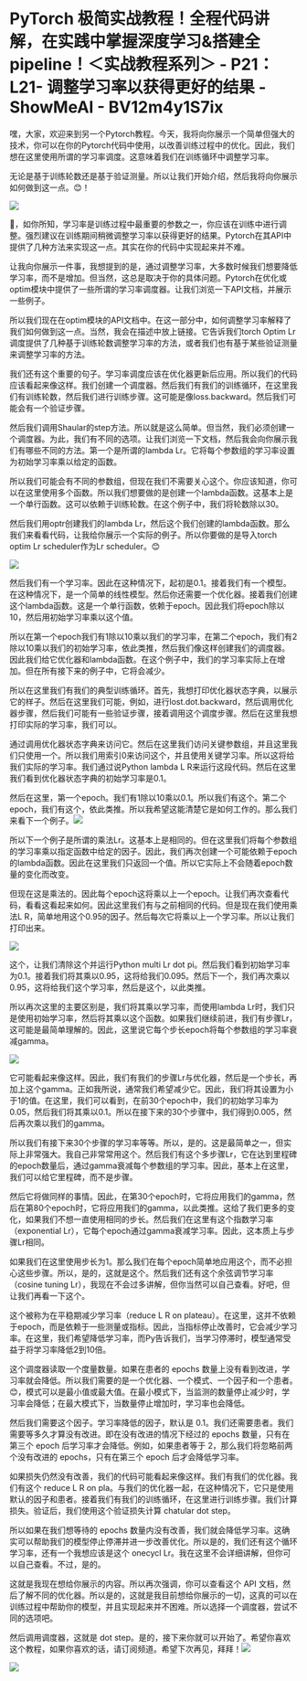 # PyTorch 极简实战教程！全程代码讲解，在实践中掌握深度学习&搭建全pipeline！＜实战教程系列＞ - P21：L21- 调整学习率以获得更好的结果 - ShowMeAI - BV12m4y1S7ix

嘿，大家，欢迎来到另一个Pytorch教程。今天，我将向你展示一个简单但强大的技术，你可以在你的Pytorch代码中使用，以改善训练过程中的优化。因此，我们想在这里使用所谓的学习率调度。这意味着我们在训练循环中调整学习率。

无论是基于训练轮数还是基于验证测量。所以让我们开始介绍，然后我将向你展示如何做到这一点。😊！[](img/4ac8ae1274e2571af0e178a8cbc54a12_1.png)

![](img/4ac8ae1274e2571af0e178a8cbc54a12_2.png)

🎼，如你所知，学习率是训练过程中最重要的参数之一，你应该在训练中进行调整。强烈建议在训练期间稍微调整学习率以获得更好的结果。Pytorch在其API中提供了几种方法来实现这一点。其实在你的代码中实现起来并不难。

让我向你展示一件事，我想提到的是，通过调整学习率，大多数时候我们想要降低学习率，而不是增加。但当然，这总是取决于你的具体问题。Pytorch在优化或optim模块中提供了一些所谓的学习率调度器。让我们浏览一下API文档，并展示一些例子。

所以我们现在在optim模块的API文档中。在这一部分中，如何调整学习率解释了我们如何做到这一点。当然，我会在描述中放上链接。它告诉我们torch Optim Lr调度提供了几种基于训练轮数调整学习率的方法，或者我们也有基于某些验证测量来调整学习率的方法。

我们还有这个重要的句子。学习率调度应该在优化器更新后应用。所以我们的代码应该看起来像这样。我们创建一个调度器。然后我们有我们的训练循环，在这里我们有训练轮数，然后我们进行训练步骤。这可能是像loss.backward。然后我们可能会有一个验证步骤。

然后我们调用Shaular的step方法。所以就是这么简单。但当然，我们必须创建一个调度器。为此，我们有不同的选项。让我们浏览一下文档，然后我会向你展示我们有哪些不同的方法。第一个是所谓的lambda Lr。它将每个参数组的学习率设置为初始学习率乘以给定的函数。

所以我们可能会有不同的参数组，但现在我们不需要关心这个。你应该知道，你可以在这里使用多个函数。所以我们想要做的是创建一个lambda函数。这基本上是一个单行函数。这可以依赖于训练轮数。在这个例子中，我们将轮数除以30。

然后我们用optr创建我们的lambda Lr，然后这个我们创建的lambda函数。那么我们来看看代码，让我给你展示一个实际的例子。所以你要做的是导入torch optim Lr scheduler作为Lr scheduler。😊

![](img/4ac8ae1274e2571af0e178a8cbc54a12_4.png)

然后我们有一个学习率。因此在这种情况下，起初是0.1。接着我们有一个模型。在这种情况下，是一个简单的线性模型。然后你还需要一个优化器。接着我们创建这个lambda函数。这是一个单行函数，依赖于epoch。因此我们将epoch除以10，然后用初始学习率乘以这个值。

所以在第一个epoch我们有1除以10乘以我们的学习率，在第二个epoch，我们有2除以10乘以我们的初始学习率，依此类推，然后我们像这样创建我们的调度器。因此我们给它优化器和lambda函数。在这个例子中，我们的学习率实际上在增加。但在所有接下来的例子中，它将会减少。

所以在这里我们有我们的典型训练循环。首先，我想打印优化器状态字典，以展示它的样子。然后在这里我们可能，例如，进行lost.dot.backward，然后调用优化器步骤，然后我们可能有一些验证步骤，接着调用这个调度步骤。然后在这里我想打印实际的学习率，我们可以。

通过调用优化器状态字典来访问它。然后在这里我们访问关键参数组，并且这里我们只使用一个。所以我们用索引0来访问这个，并且使用关键学习率。所以这将给我们实际的学习率。我们通过说Python lambda L R来运行这段代码。然后在这里我们看到优化器状态字典的初始学习率是0.1。

然后在这里，第一个epoch。我们有1除以10乘以0.1。所以我们有这个。第二个epoch，我们有这个，依此类推。所以我希望这能清楚它是如何工作的。那么我们来看下一个例子。![](img/4ac8ae1274e2571af0e178a8cbc54a12_6.png)

所以下一个例子是所谓的乘法Lr。这基本上是相同的。但在这里我们将每个参数组的学习率乘以指定函数中给定的因子。因此，我们再次创建一个可能依赖于epoch的lambda函数。因此在这里我们只返回一个值。所以它实际上不会随着epoch数量的变化而改变。

但现在这是乘法的。因此每个epoch这将乘以上一个epoch。让我们再次查看代码，看看这看起来如何。因此这里我们有与之前相同的代码。但是现在我们使用乘法L R，简单地用这个0.95的因子。然后每次它将乘以上一个学习率。所以让我们打印出来。

![](img/4ac8ae1274e2571af0e178a8cbc54a12_8.png)

这个，让我们清除这个并运行Python multi Lr dot pi。然后我们看到初始学习率为0.1。接着我们将其乘以0.95，这将给我们0.095。然后下一个，我们再次乘以0.95，这将给我们这个学习率，然后是这个，以此类推。

所以再次这里的主要区别是，我们将其乘以学习率，而使用lambda Lr时，我们只是使用初始学习率，然后将其乘以这个函数。如果我们继续前进，我们有步骤Lr，这可能是最简单理解的。因此，这里说它每个步长epoch将每个参数组的学习率衰减gamma。

![](img/4ac8ae1274e2571af0e178a8cbc54a12_10.png)

它可能看起来像这样。因此，我们有我们的步骤Lr与优化器，然后是一个步长，再加上这个gamma。正如我所说，通常我们希望减少它。因此，我们将其设置为小于1的值。在这里，我们可以看到，在前30个epoch中，我们的初始学习率为0.05，然后我们将其乘以0.1。所以在接下来的30个步骤中，我们得到0.005，然后再次乘以我们的gamma。

所以我们有接下来30个步骤的学习率等等。所以，是的。这是最简单之一，但实际上非常强大。我自己非常常用这个。然后我们有这个多步骤Lr，它在达到里程碑的epoch数量后，通过gamma衰减每个参数组的学习率。因此，基本上在这里，我们可以给它里程碑，而不是步骤。

然后它将做同样的事情。因此，在第30个epoch时，它将应用我们的gamma，然后在第80个epoch时，它将应用我们的gamma，以此类推。这给了我们更多的变化，如果我们不想一直使用相同的步长。然后我们在这里有这个指数学习率（exponential Lr），它每个epoch通过gamma衰减学习率。因此，这本质上与步骤Lr相同。

如果我们在这里使用步长为1。那么我们在每个epoch简单地应用这个，而不必担心这些步骤。所以，是的，这就是这个。然后我们还有这个余弦调节学习率（cosine tuning Lr），我现在不会过多讲解，但你当然可以自己查看。好吧，但让我们再看一下这个。

这个被称为在平稳期减少学习率（reduce L R on plateau）。在这里，这并不依赖于epoch，而是依赖于一些测量或指标。因此，当指标停止改善时，它会减少学习率。在这里，我们希望降低学习率，而Py告诉我们，当学习停滞时，模型通常受益于将学习率降低2到10倍。

这个调度器读取一个度量数量。如果在患者的 epochs 数量上没有看到改进，学习率就会降低。所以我们需要的是一个优化器、一个模式、一个因子和一个患者。😊，模式可以是最小值或最大值。在最小模式下，当监测的数量停止减少时，学习率会降低；在最大模式下，当数量停止增加时，学习率也会降低。

然后我们需要这个因子。学习率降低的因子，默认是 0.1。我们还需要患者。我们需要等多久才算没有改进。即在没有改进的情况下经过的 epochs 数量，只有在第三个 epoch 后学习率才会降低。例如，如果患者等于 2，那么我们将忽略前两个没有改进的 epochs，只有在第三个 epoch 后才会降低学习率。

如果损失仍然没有改善，我们的代码可能看起来像这样。我们有我们的优化器。我们有这个 reduce L R on pla。与我们的优化器一起，在这种情况下，它只是使用默认的因子和患者。接着我们有我们的训练循环，在这里进行训练步骤。我们计算损失。验证后，我们使用这个验证损失计算 chatular dot step。

所以如果在我们想等待的 epochs 数量内没有改善，我们就会降低学习率。这确实可以帮助我们的模型停止停滞并进一步改善优化。所以是的，我们还有这个循环学习率，还有一个我想应该是这个 onecycl Lr。我在这里不会详细讲解，但你可以自己查看。不过，是的。

这就是我现在想给你展示的内容。所以再次强调，你可以查看这个 API 文档，然后了解不同的优化器。所以是的，这就是我目前想给你展示的一切，这真的可以在训练过程中帮助你的模型，并且实现起来并不困难。所以选择一个调度器，尝试不同的选项吧。

然后调用调度器，这就是 dot step。是的，接下来你就可以开始了。希望你喜欢这个教程，如果你喜欢的话，请订阅频道。希望下次再见，拜拜！![](img/4ac8ae1274e2571af0e178a8cbc54a12_12.png)

![](img/4ac8ae1274e2571af0e178a8cbc54a12_13.png)

